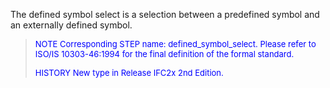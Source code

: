 ﻿The defined symbol select is a selection between a predefined symbol and an externally defined symbol.

> <font color="#0000FF" size="-1"> NOTE Corresponding STEP name:
		  defined_symbol_select. Please refer to ISO/IS 10303-46:1994 for the final
		  definition of the formal standard. </font>
> 
> <font size="-1"><font color="#0000FF">HISTORY New type in Release
		  IFC2x 2nd Edition.</font> </font>
>